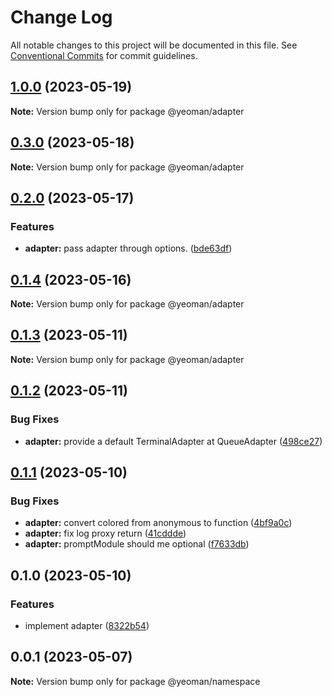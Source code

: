 # Change Log

All notable changes to this project will be documented in this file.
See [Conventional Commits](https://conventionalcommits.org) for commit guidelines.

## [1.0.0](https://github.com/yeoman/yeoman-api/compare/@yeoman/adapter@0.3.0...@yeoman/adapter@1.0.0) (2023-05-19)

**Note:** Version bump only for package @yeoman/adapter

## [0.3.0](https://github.com/yeoman/yeoman-api/compare/@yeoman/adapter@0.2.0...@yeoman/adapter@0.3.0) (2023-05-18)

**Note:** Version bump only for package @yeoman/adapter

## [0.2.0](https://github.com/yeoman/yeoman-api/compare/@yeoman/adapter@0.1.4...@yeoman/adapter@0.2.0) (2023-05-17)

### Features

- **adapter:** pass adapter through options. ([bde63df](https://github.com/yeoman/yeoman-api/commit/bde63df0b9d3d45c8cc34534175d839486cfd091))

## [0.1.4](https://github.com/yeoman/yeoman-api/compare/@yeoman/adapter@0.1.3...@yeoman/adapter@0.1.4) (2023-05-16)

**Note:** Version bump only for package @yeoman/adapter

## [0.1.3](https://github.com/yeoman/yeoman-api/compare/@yeoman/adapter@0.1.2...@yeoman/adapter@0.1.3) (2023-05-11)

**Note:** Version bump only for package @yeoman/adapter

## [0.1.2](https://github.com/yeoman/yeoman-api/compare/@yeoman/adapter@0.1.1...@yeoman/adapter@0.1.2) (2023-05-11)

### Bug Fixes

- **adapter:** provide a default TerminalAdapter at QueueAdapter ([498ce27](https://github.com/yeoman/yeoman-api/commit/498ce273e392cb81462a99108ad45b2aa73e5e43))

## [0.1.1](https://github.com/yeoman/yeoman-api/compare/@yeoman/adapter@0.1.0...@yeoman/adapter@0.1.1) (2023-05-10)

### Bug Fixes

- **adapter:** convert colored from anonymous to function ([4bf9a0c](https://github.com/yeoman/yeoman-api/commit/4bf9a0c2bf8d8a58ca14d2071d4244ff7d33d1c6))
- **adapter:** fix log proxy return ([41cddde](https://github.com/yeoman/yeoman-api/commit/41cdddea69ea85a5ddfd48f5d92551074bbc316c))
- **adapter:** promptModule should me optional ([f7633db](https://github.com/yeoman/yeoman-api/commit/f7633dbabd81b8855c25c6153f7c5a0859bfaad0))

## 0.1.0 (2023-05-10)

### Features

- implement adapter ([8322b54](https://github.com/yeoman/yeoman-api/commit/8322b54e30425073543d754d419039fc71bd9fb4))

## 0.0.1 (2023-05-07)

**Note:** Version bump only for package @yeoman/namespace
